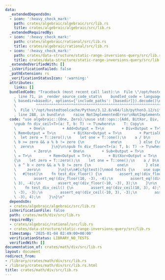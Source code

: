 ```yaml
---
data:
  _extendedDependsOn:
  - icon: ':heavy_check_mark:'
    path: crates/algebraic/algebraic/src/lib.rs
    title: crates/algebraic/algebraic/src/lib.rs
  _extendedRequiredBy:
  - icon: ':heavy_check_mark:'
    path: crates/algebraic/rational/src/lib.rs
    title: crates/algebraic/rational/src/lib.rs
  - icon: ':heavy_check_mark:'
    path: crates/data-structure/static-range-inversions-query/src/lib.rs
    title: crates/data-structure/static-range-inversions-query/src/lib.rs
  _extendedVerifiedWith: []
  _isVerificationFailed: false
  _pathExtension: rs
  _verificationStatusIcon: ':warning:'
  attributes:
    links: []
  bundledCode: "Traceback (most recent call last):\n  File \"/opt/hostedtoolcache/Python/3.12.8/x64/lib/python3.12/site-packages/onlinejudge_verify/documentation/build.py\"\
    , line 71, in _render_source_code_stat\n    bundled_code = language.bundle(stat.path,\
    \ basedir=basedir, options={'include_paths': [basedir]}).decode()\n          \
    \         ^^^^^^^^^^^^^^^^^^^^^^^^^^^^^^^^^^^^^^^^^^^^^^^^^^^^^^^^^^^^^^^^^^^^^^^^^^^^^^^^^\n\
    \  File \"/opt/hostedtoolcache/Python/3.12.8/x64/lib/python3.12/site-packages/onlinejudge_verify/languages/rust.py\"\
    , line 288, in bundle\n    raise NotImplementedError\nNotImplementedError\n"
  code: "use algebraic::{One, Zero};\nuse std::ops::{Add, BitXor, Div, Rem, Sub};\n\
    \npub fn div_ceil<T>(a: T, b: T) -> T\nwhere\n    T: Copy\n        + Zero\n  \
    \      + One\n        + Add<Output = T>\n        + Div<Output = T>\n        +\
    \ Rem<Output = T>\n        + BitXor<Output = T>\n        + PartialOrd,\n{\n  \
    \  let zero = T::zero();\n    let one = T::one();\n    a / b\n        + if a ^\
    \ b >= zero && a % b != zero {\n            one\n        } else {\n          \
    \  zero\n        }\n}\n\npub fn div_floor<T>(a: T, b: T) -> T\nwhere\n    T: Copy\n\
    \        + Zero\n        + One\n        + Sub<Output = T>\n        + Div<Output\
    \ = T>\n        + Rem<Output = T>\n        + BitXor<Output = T>\n        + PartialOrd,\n\
    {\n    let zero = T::zero();\n    let one = T::one();\n    a / b\n        - if\
    \ a ^ b < zero && a % b != zero {\n            one\n        } else {\n       \
    \     zero\n        }\n}\n\n#[cfg(test)]\nmod tests {\n    use super::*;\n\n \
    \   #[test]\n    fn test_div_floor() {\n        assert_eq!(div_floor(10, 3), 3);\n\
    \        assert_eq!(div_floor(10, -3), -4);\n        assert_eq!(div_floor(-10,\
    \ 3), -4);\n        assert_eq!(div_floor(-10, -3), 3);\n    }\n\n    #[test]\n\
    \    fn test_div_ceil() {\n        assert_eq!(div_ceil(10, 3), 4);\n        assert_eq!(div_ceil(10,\
    \ -3), -3);\n        assert_eq!(div_ceil(-10, 3), -3);\n        assert_eq!(div_ceil(-10,\
    \ -3), 4);\n    }\n}\n"
  dependsOn:
  - crates/algebraic/algebraic/src/lib.rs
  isVerificationFile: false
  path: crates/math/div/src/lib.rs
  requiredBy:
  - crates/algebraic/rational/src/lib.rs
  - crates/data-structure/static-range-inversions-query/src/lib.rs
  timestamp: '2025-01-04 02:49:00+00:00'
  verificationStatus: LIBRARY_NO_TESTS
  verifiedWith: []
documentation_of: crates/math/div/src/lib.rs
layout: document
redirect_from:
- /library/crates/math/div/src/lib.rs
- /library/crates/math/div/src/lib.rs.html
title: crates/math/div/src/lib.rs
---
```

